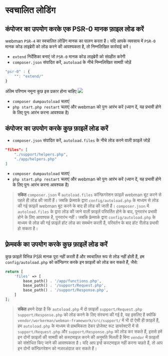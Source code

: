 # स्वचालित लोडिंग

## कंपोजर का उपयोग करके एक PSR-0 मानक फ़ाइल लोड करें
webman `PSR-4` का स्वचालित लोडिंग मानक का पालन करता है। यदि आपके व्यवसाय में `PSR-0` मानक कोड लाइब्रेरी को लोड करने की आवश्यकता है, तो निम्नलिखित कार्रवाई करें।

- `extend` निर्देशिका बनाएं जो `PSR-0` मानक कोड लाइब्रेरी को संग्रहीत करेगी
- `composer.json` संपादित करें, `autoload` के नीचे निम्नलिखित सामग्री जोड़ें

```js
"psr-0" : {
    "": "extend/"
}
```
अंतिम परिणाम नमूना कुछ इस प्रकार होना चाहिए
![](../../assets/img/psr0.png)

- `composer dumpautoload` चलाएं
- `php start.php restart` चलाएं और webman को पुनः आरंभ करें (ध्यान दें, यह प्रभावी होने के लिए पुनः आरंभ करना आवश्यक है) 

## कंपोजर का उपयोग करके कुछ फ़ाइलें लोड करें

- `composer.json` संपादित करें, `autoload.files` के नीचे लोड करने वाली फ़ाइलें जोड़ें
```json
"files": [
    "./support/helpers.php",
    "./app/helpers.php"
]
```
- `composer dumpautoload` चलाएं
- `php start.php restart` चलाएं और webman को पुनः आरंभ करें (ध्यान दें, यह प्रभावी होने के लिए पुनः आरंभ करना आवश्यक है) 

> **संकेत**
> `composer.json` में `autoload.files` कॉन्फ़िगरेशन फ़ाइलें webman बूट करने से पहले ही लोड की जाती हैं। जबकि फ़्रेमवर्क द्वारा `config/autoload.php` के माध्यम से लोड की गई फ़ाइलें webman बूट करने के बाद ही लोड की जाती हैं।
> `composer.json` में `autoload.files` के द्वारा लोड की जाने वाली फ़ाइलें परिवर्तित होने के बाद, पुनरारंभ प्रभावी होने के लिए आवश्यक है, पुनरारंभ नहीं। जबकि फ़्रेमवर्क द्वारा `config/autoload.php` के माध्यम से लोड की गई फ़ाइलें हॉट लोड का समर्थन करती हैं, परिवर्तन के बाद हॉट रीलोड प्रभावी हो सकता है।


## फ़्रेमवर्क का उपयोग करके कुछ फ़ाइलें लोड करें
कुछ फ़ाइलें विभिन्न PSR मानक पूरा नहीं करती हैं और स्वचालित रूप से लोड नहीं होती हैं, हम `config/autoload.php` को कॉन्फ़िगर करके इन फ़ाइलों को लोड कर सकते हैं, जैसे:

```php
return [
    'files' => [
        base_path() . '/app/functions.php',
        base_path() . '/support/Request.php', 
        base_path() . '/support/Response.php',
    ]
];
```
> **संकेत**
> हमने देखा है कि `autoload.php` में दो फ़ाइलों `support/Request.php` `support/Response.php` को लोड करने के लिए संरचना की गई है, यह इसलिए है क्योंकि `vendor/workerman/webman-framework/src/support/` में भी दो ऐसी ही फ़ाइलें हैं, हम `autoload.php` के माध्यम से प्राथमिकता देकर प्रोजेक्ट रूट डायरेक्टरी में से `support/Request.php` और `support/Response.php` को लोड कर सकते हैं, इससे हमें इन दोनों फ़ाइलों की सामग्री को कस्टमाइज़ करने की अनुमति मिलती है बिना `vendor` में फ़ाइलों को संशोधित किए जाने की आवश्यकता है। यदि आप इन्हें कस्टमाइज़ नहीं करना चाहते हैं, तो आप इन दोनों कॉन्फ़िगरेशन को नज़रअंदाज़ कर सकते हैं।
